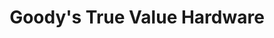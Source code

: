 ---
title: "Goody's True Value Hardware"
url: /east-haven/goodys-true-value-hardware/
shop: hardware
---